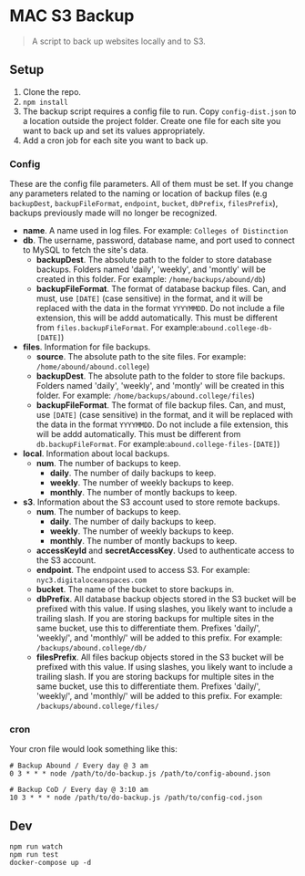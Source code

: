 # MAC S3 Backup

> A script to back up websites locally and to S3.

## Setup

1. Clone the repo.
2. `npm install`
3. The backup script requires a config file to run. Copy `config-dist.json` to a location outside the project folder. Create one file for each site you want to back up and set its values appropriately.
4. Add a cron job for each site you want to back up.

### Config

These are the config file parameters. All of them must be set. If you change any parameters related to the naming or location of backup files (e.g `backupDest`, `backupFileFormat`, `endpoint`, `bucket`, `dbPrefix`, `filesPrefix`), backups previously made will no longer be recognized.

- **name**. A name used in log files. For example: `Colleges of Distinction`
- **db**. The username, password, database name, and port used to connect to MySQL to fetch the site's data.
    - **backupDest**. The absolute path to the folder to store database backups. Folders named 'daily', 'weekly', and 'montly' will be created in this folder. For example: `/home/backups/abound/db`)
    - **backupFileFormat**. The format of database backup files. Can, and must, use `[DATE]` (case sensitive) in the format, and it will be replaced with the data in the format `YYYYMMDD`. Do not include a file extension, this will be addd automatically. This must be different from `files.backupFileFormat`. For example:`abound.college-db-[DATE]`)
- **files**. Information for file backups.
    - **source**. The absolute path to the site files. For example: `/home/abound/abound.college`)
    - **backupDest**. The absolute path to the folder to store file backups. Folders named 'daily', 'weekly', and 'montly' will be created in this folder. For example: `/home/backups/abound.college/files`)
    - **backupFileFormat**. The format of file backup files. Can, and must, use `[DATE]` (case sensitive) in the format, and it will be replaced with the data in the format `YYYYMMDD`. Do not include a file extension, this will be addd automatically. This must be different from `db.backupFileFormat`. For example:`abound.college-files-[DATE]`)
- **local**. Information about local backups.
    - **num**. The number of backups to keep.
        - **daily**. The number of daily backups to keep.
        - **weekly**. The number of weekly backups to keep.
        - **monthly**. The number of montly backups to keep.
- **s3**. Information about the S3 account used to store remote backups.
    - **num**. The number of backups to keep.
        - **daily**. The number of daily backups to keep.
        - **weekly**. The number of weekly backups to keep.
        - **monthly**. The number of montly backups to keep.
    - **accessKeyId** and **secretAccessKey**. Used to authenticate access to the S3 account.
    - **endpoint**. The endpoint used to access S3. For example: `nyc3.digitaloceanspaces.com`
    - **bucket**. The name of the bucket to store backups in.
    - **dbPrefix**. All database backup objects stored in the S3 bucket will be prefixed with this value. If using slashes, you likely want to include a trailing slash. If you are storing backups for multiple sites in the same bucket, use this to differentiate them. Prefixes 'daily/', 'weekly/', and 'monthly/' will be added to this prefix. For example: `/backups/abound.college/db/`
    - **filesPrefix**. All files backup objects stored in the S3 bucket will be prefixed with this value. If using slashes, you likely want to include a trailing slash. If you are storing backups for multiple sites in the same bucket, use this to differentiate them. Prefixes 'daily/', 'weekly/', and 'monthly/' will be added to this prefix. For example: `/backups/abound.college/files/`

### cron

Your cron file would look something like this:

```
# Backup Abound / Every day @ 3 am
0 3 * * * node /path/to/do-backup.js /path/to/config-abound.json

# Backup CoD / Every day @ 3:10 am
10 3 * * * node /path/to/do-backup.js /path/to/config-cod.json
```

## Dev

```
npm run watch
npm run test
docker-compose up -d
```

